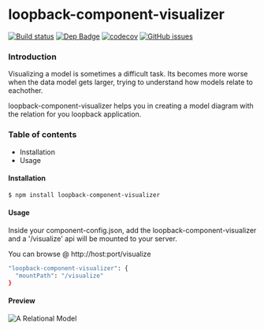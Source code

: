 # loopback-component-visualizer

[![Build status](https://travis-ci.org/yantrashala/loopback-component-visualizer.svg)](https://travis-ci.org/yantrashala/loopback-component-visualizer) [![Dep Badge](https://david-dm.org/yantrashala/loopback-component-visualizer.svg)](https://david-dm.org/yantrashala/loopback-component-visualizer.svg) [![codecov](https://codecov.io/gh/yantrashala/loopback-component-visualizer/branch/master/graph/badge.svg)](https://codecov.io/gh/yantrashala/loopback-component-visualizer) [![GitHub issues](https://img.shields.io/github/issues/yantrashala/loopback-component-visualizer.svg)](https://github.com/yantrashala/loopback-component-visualizer/issues)

### Introduction

Visualizing a model is sometimes a difficult task. Its becomes more worse when the data model gets larger,
trying to understand how models relate to eachother.

loopback-component-visualizer helps you in creating a model diagram with the relation for you loopback application.

### Table of contents
* Installation
* Usage

#### Installation

```sh
$ npm install loopback-component-visualizer
```

#### Usage

Inside your component-config.json, add the loopback-component-visualizer and a '/visualize' api will be mounted to your server.

You can browse @ http://host:port/visualize

```sh
"loopback-component-visualizer": {
  "mountPath": "/visualize"
}
```

#### Preview

![A Relational Model](https://github.com/yantrashala/loopback-component-visualizer/blob/master/preview.jpg?raw=true "A Relational Model")
